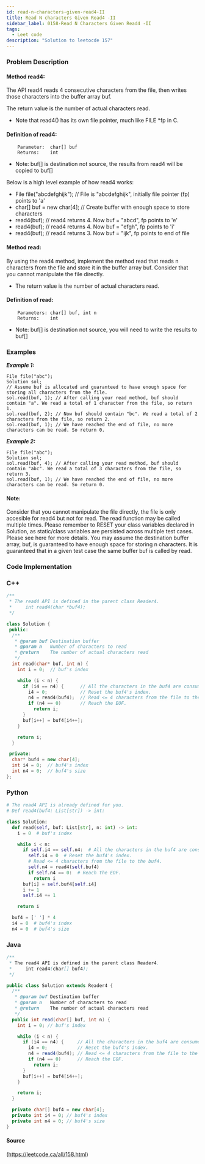 ```yaml
---
id: read-n-characters-given-read4-II
title: Read N characters Given Read4 -II
sidebar_label: 0158-Read N Characters Given Read4 -II
tags:
  - Leet code
description: "Solution to leetocde 157"
---
```


### Problem Description

#### Method read4:

The  API read4 reads 4 consecutive characters from the file, then writes those characters into the buffer array buf.

The return value is the number of actual characters read.

- Note that read4() has its own file pointer, much like FILE *fp in C.

#### Definition of read4:
```
    Parameter:  char[] buf
    Returns:    int
```
- Note: buf[] is destination not source, the results from read4 will be copied to buf[]

Below is a high level example of how read4 works:

- File file("abcdefghijk"); // File is "abcdefghijk", initially file pointer (fp) points to 'a'
- char[] buf = new char[4]; // Create buffer with enough space to store characters
- read4(buf); // read4 returns 4. Now buf = "abcd", fp points to 'e'
- read4(buf); // read4 returns 4. Now buf = "efgh", fp points to 'i'
- read4(buf); // read4 returns 3. Now buf = "ijk", fp points to end of file
 

#### Method read:

By using the read4 method, implement the method read that reads n characters from the file and store it in the buffer array buf. Consider that you cannot manipulate the file directly.

- The return value is the number of actual characters read.

#### Definition of read:
```
    Parameters:	char[] buf, int n
    Returns:	int
```
- Note: buf[] is destination not source, you will need to write the results to buf[]
 
### Examples

***Example 1:***
```
File file("abc");
Solution sol;
// Assume buf is allocated and guaranteed to have enough space for storing all characters from the file.
sol.read(buf, 1); // After calling your read method, buf should contain "a". We read a total of 1 character from the file, so return 1.
sol.read(buf, 2); // Now buf should contain "bc". We read a total of 2 characters from the file, so return 2.
sol.read(buf, 1); // We have reached the end of file, no more characters can be read. So return 0.
```

***Example 2:***
```
File file("abc");
Solution sol;
sol.read(buf, 4); // After calling your read method, buf should contain "abc". We read a total of 3 characters from the file, so return 3.
sol.read(buf, 1); // We have reached the end of file, no more characters can be read. So return 0.
 ```


#### Note:

Consider that you cannot manipulate the file directly, the file is only accesible for read4 but not for read.
The read function may be called multiple times.
Please remember to RESET your class variables declared in Solution, as static/class variables are persisted across multiple test cases. Please see here for more details.
You may assume the destination buffer array, buf, is guaranteed to have enough space for storing n characters.
It is guaranteed that in a given test case the same buffer buf is called by read.



### Code Implementation

### C++

```cpp
/**
 * The read4 API is defined in the parent class Reader4.
 *     int read4(char *buf4);
 */

class Solution {
 public:
  /**
   * @param buf Destination buffer
   * @param n   Number of characters to read
   * @return    The number of actual characters read
   */
  int read(char* buf, int n) {
    int i = 0;  // buf's index

    while (i < n) {
      if (i4 == n4) {      // All the characters in the buf4 are consumed.
        i4 = 0;            // Reset the buf4's index.
        n4 = read4(buf4);  // Read <= 4 characters from the file to the buf4.
        if (n4 == 0)       // Reach the EOF.
          return i;
      }
      buf[i++] = buf4[i4++];
    }

    return i;
  }

 private:
  char* buf4 = new char[4];
  int i4 = 0;  // buf4's index
  int n4 = 0;  // buf4's size
};
```

### Python

```python
# The read4 API is already defined for you.
# Def read4(buf4: List[str]) -> int:

class Solution:
  def read(self, buf: List[str], n: int) -> int:
    i = 0  # buf's index

    while i < n:
      if self.i4 == self.n4:  # All the characters in the buf4 are consumed.
        self.i4 = 0  # Reset the buf4's index.
        # Read <= 4 characters from the file to the buf4.
        self.n4 = read4(self.buf4)
        if self.n4 == 0:  # Reach the EOF.
          return i
      buf[i] = self.buf4[self.i4]
      i += 1
      self.i4 += 1

    return i

  buf4 = [' '] * 4
  i4 = 0  # buf4's index
  n4 = 0  # buf4's size
```

### Java

```java
/**
 * The read4 API is defined in the parent class Reader4.
 *     int read4(char[] buf4);
 */

public class Solution extends Reader4 {
  /**
   * @param buf Destination buffer
   * @param n   Number of characters to read
   * @return    The number of actual characters read
   */
  public int read(char[] buf, int n) {
    int i = 0; // buf's index

    while (i < n) {
      if (i4 == n4) {     // All the characters in the buf4 are consumed.
        i4 = 0;           // Reset the buf4's index.
        n4 = read4(buf4); // Read <= 4 characters from the file to the buf4.
        if (n4 == 0)      // Reach the EOF.
          return i;
      }
      buf[i++] = buf4[i4++];
    }

    return i;
  }

  private char[] buf4 = new char[4];
  private int i4 = 0; // buf4's index
  private int n4 = 0; // buf4's size
}
```


#### Source 
(https://leetcode.ca/all/158.html)
